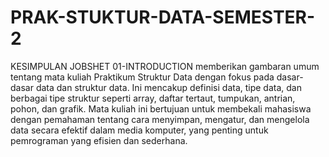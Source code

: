 # PRAK-STUKTUR-DATA-SEMESTER-2
KESIMPULAN
JOBSHET 01-INTRODUCTION
          memberikan gambaran umum tentang mata kuliah Praktikum Struktur Data dengan fokus pada dasar-dasar data dan struktur data. Ini mencakup definisi data, tipe data, dan berbagai tipe struktur seperti array, daftar tertaut, tumpukan, antrian, pohon, dan grafik. Mata kuliah ini bertujuan untuk membekali mahasiswa dengan pemahaman tentang cara menyimpan, mengatur, dan mengelola data secara efektif dalam media komputer, yang penting untuk pemrograman yang efisien dan sederhana.
